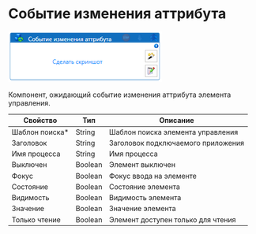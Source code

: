 # Событие изменения аттрибута

![](<../../../../.gitbook/assets/image (763).png>)



Компонент, ожидающий событие изменения аттрибута элемента управления.

| Свойство        | Тип     | Описание                           |
| --------------- | ------- | ---------------------------------- |
| Шаблон поиска\* | String  | Шаблон поиска элемента управления  |
| Заголовок       | String  | Заголовок подключаемого приложения |
| Имя процесса    | String  | Имя процесса                       |
| Выключен        | Boolean | Элемент выключен                   |
| Фокус           | Boolean | Фокус ввода на элементе            |
| Состояние       | Boolean | Состояние элемента                 |
| Видимость       | Boolean | Видимость элемента                 |
| Значение        | Boolean | Значение элемента                  |
| Только чтение   | Boolean | Элемент доступен только для чтения |

